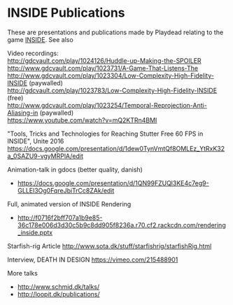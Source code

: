 # INSIDE Publications
These are presentations and publications made by Playdead relating to the game <a href="http://playdead.com/inside/">INSIDE</a>.
See also

Video recordings:<br>
http://gdcvault.com/play/1024126/Huddle-up-Making-the-SPOILER<br>
http://www.gdcvault.com/play/1023731/A-Game-That-Listens-The<br>
http://www.gdcvault.com/play/1023304/Low-Complexity-High-Fidelity-INSIDE (paywalled)<br>
http://gdcvault.com/play/1023783/Low-Complexity-High-Fidelity-INSIDE (free)<br>
http://www.gdcvault.com/play/1023254/Temporal-Reprojection-Anti-Aliasing-in (paywalled)<br>
https://www.youtube.com/watch?v=mQ2KTRn4BMI

"Tools, Tricks and Technologies for Reaching Stutter Free 60 FPS in INSIDE", Unite 2016
https://docs.google.com/presentation/d/1dew0TynVmtQf8OMLEz_YtRxK32a_0SAZU9-vgyMRPlA/edit

Animation-talk in gdocs (better quality, danish)
- https://docs.google.com/presentation/d/1QN99FZUQl3KE4c7eg9-GLLEl3Og0FqreJbiTrCc8ZAk/edit

Full, animated version of INSIDE Rendering
- http://f0716f2bff707a1b9e85-36c178e006d3d30c5b9c8dd905f8236a.r70.cf2.rackcdn.com/rendering_inside.pptx

Starfish-rig Article
http://www.sota.dk/stuff/starfishrig/starfishRig.html

Interview, DEATH IN DESIGN
https://vimeo.com/215488901

More talks
- http://www.schmid.dk/talks/
- http://loopit.dk/publications/
